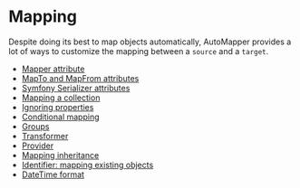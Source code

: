# Mapping

Despite doing its best to map objects automatically, AutoMapper provides a lot of ways to customize the mapping between
a `source` and a `target`.

- [Mapper attribute](mapper-attribute.md)
- [MapTo and MapFrom attributes](attributes.md)
- [Symfony Serializer attributes](serializer.md)
- [Mapping a collection](map-collection.md)
- [Ignoring properties](ignoring-properties.md)
- [Conditional mapping](conditional-mapping.md)
- [Groups](groups.md)
- [Transformer](transformer.md)
- [Provider](provider.md)
- [Mapping inheritance](inheritance.md)
- [Identifier: mapping existing objects](identifier.md)
- [DateTime format](date-time.md)
